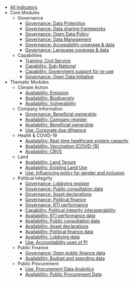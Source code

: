 * [All Indicators](index.md)
* Core Modules
    * Governance 
        * [Governance: Data Protection](../indicators/G.GOVERNANCE.DPL.md)
        * [Governance: Data sharing frameworks](../indicators/G.GOVERNANCE.DATASHARING.md)
        * [Governance: Open Data Policy](../indicators/G.GOVERNANCE.ODPOLICY.md)
        * [Governance: Data Management](../indicators/G.GOVERNANCE.DATAMANAGE.md)
        * [Governance: Accessibility coverage & data](../indicators/G.GOVERNANCE.ACCESSIBILITY.md)
        * [Governance: Language coverage & data](../indicators/G.GOVERNANCE.LANG.md)
    * Capabilities 
        * [Training: Civil Service](../indicators/C.CAPABILITIES.TRAIN.md)
        * [Capability: Sub-National](../indicators/C.CAPABILITIES.SUBNAT.md)
        * [Capability: Government support for re-use](../indicators/C.CAPABILITIES.GOVSUPPORT.md)
        * [Governance: Open Data Initiative](../indicators/C.CAPABILITIES.ODINIT.md)
* Thematic Modules 
    * Climate Action 
        * [Availability: Emission](../indicators/A.CLIMATE.EMI.md)
        * [Availability: Biodiversity](../indicators/A.CLIMATE.BIO.md)
        * [Availability: Vulnerability](../indicators/A.CLIMATE.VUL.md)
    * Company Information 
        * [Governance: Beneficial ownership](../indicators/G.COMPANY.BOT.md)
        * [Availability: Company register](../indicators/A.COMPANY.REG.md)
        * [Availability: Beneficial ownership ](../indicators/A.COMPANY.BOT.md)
        * [Use: Corporate due diligence](../indicators/U.COMPANY.DUEDIL.md)
    * Health & COVID-19
        * [Availability: Real-time healthcare system capacity](../indicators/A.HEALTH.RTC.md)
        * [Availability: Vaccination (COVID-19)](../indicators/A.HEALTH.VAC.md)
        * [Availability: CRVS](../indicators/A.HEALTH.CRVS.md)
    * Land 
        * [Availability: Land Tenure](../indicators/A.LAND.TENURE.md)
        * [Availability: Existing Land Use](../indicators/A.LAND.ELU.md)
        * [Use: Influencing policy for gender and inclusion](../indicators/U.LAND.GENDERINCLUSION.md)
    * Political Integrity 
        * [Governance: Lobbying register](../indicators/G.PI.LOBBY.md)
        * [Governance: Public consultation data](../indicators/G.PI.PUBCON.md)
        * [Governance: Asset declarations](../indicators/G.PI.IAD.md)
        * [Governance: Political finance](../indicators/G.PI.POLFIN.md)
        * [Governance: RTI performance](../indicators/G.PI.RTI.md)
        * [Capability: Political integrity interoperability](../indicators/C.PI.INTEROP.md)
        * [Availability: RTI performance data](../indicators/A.PI.RTI.md)
        * [Availability: Public consultation data](../indicators/A.PI.PUBCON.md)
        * [Availability: Asset declarations](../indicators/A.PI.IAD.md)
        * [Availability: Political finance data](../indicators/A.PI.POLFIN.md)
        * [Availability: Lobbying data](../indicators/A.PI.LOBBY.md)
        * [Use: Accountability uses of PI](../indicators/U.PI.ACCOUNT.md)
    * Public Finance
        * [Governance: Open public finance data](../indicators/G.PF.PUB-FINANCE.md)
        * [Availability: Budget and spending data](../indicators/A.PF.BUDGETSPEND.md)
    * Public Procurement 
        * [Use: Procurement Data Analytics](../indicators/U.PROCUREMENT.ANALYTICS.md)
        * [Availability: Public Procurement Data](../indicators/A.PROCUREMENT.OC.md)
